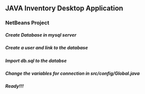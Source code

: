 ## JAVA Inventory Desktop Application

### NetBeans Project

##### Create Database in mysql server
##### Create a user and link to the database
##### Import db.sql to the databse
##### Change the variables for connection in src/config/Global.java
##### Ready!!!